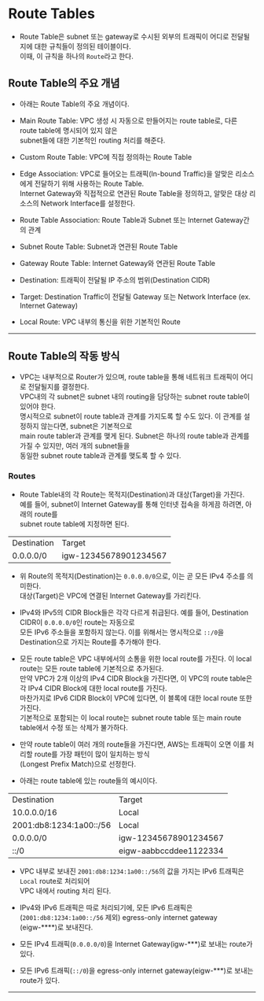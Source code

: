 # Route Tables

- Route Table은 subnet 또는 gateway로 수시된 외부의 트래픽이 어디로 전달될지에 대한 규칙들이 정의된 테이블이다.  
  이때, 이 규칙을 하나의 `Route`라고 한다.

<h2>Route Table의 주요 개념</h2>

- 아래는 Route Table의 주요 개념이다.

- Main Route Table: VPC 생성 시 자동으로 만들어지는 route table로, 다른 route table에 명시되어 있지 않은  
  subnet들에 대한 기본적인 routing 처리를 해준다.

- Custom Route Table: VPC에 직접 정의하는 Route Table

- Edge Association: VPC로 들어오는 트래픽(In-bound Traffic)을 알맞은 리소스에게 전달하기 위해 사용하는 Route Table.  
  Internet Gateway와 직접적으로 연관된 Route Table을 정의하고, 알맞은 대상 리소스의 Network Interface를 설정한다.

- Route Table Association: Route Table과 Subnet 또는 Internet Gateway간의 관계

- Subnet Route Table: Subnet과 연관된 Route Table

- Gateway Route Table: Internet Gateway와 연관된 Route Table

- Destination: 트래픽이 전달될 IP 주소의 범위(Destination CIDR)

- Target: Destination Traffic이 전달될 Gateway 또는 Network Interface (ex. Internet Gateway)

- Local Route: VPC 내부의 통신을 위한 기본적인 Route

<hr/>

<h2>Route Table의 작동 방식</h2>

- VPC는 내부적으로 Router가 있으며, route table을 통해 네트워크 트래픽이 어디로 전달될지를 결정한다.  
  VPC내의 각 subnet은 subnet 내의 routing을 담당하는 subnet route table이 있어야 한다.  
  명시적으로 subnet이 route table과 관계를 가지도록 할 수도 있다. 이 관계를 설정하지 않는다면, subnet은 기본적으로  
  main route tabler과 관계를 맺게 된다. Subnet은 하나의 route table과 관계를 가질 수 있지만, 여러 개의 subnet들을  
  동일한 subnet route table과 관계를 맺도록 할 수 있다.

<h3>Routes</h3>

- Route Table내의 각 Route는 목적지(Destination)과 대상(Target)을 가진다.  
  예를 들어, subnet이 Internet Gateway를 통해 인터넷 접속을 하게끔 하려면, 아래의 route를  
  subnet route table에 지정하면 된다.

<table>
    <tr>
        <td>Destination</td>
        <td>Target</td>
    </tr>
    <tr>
        <td>0.0.0.0/0</td>
        <td>igw-12345678901234567</td>
    </tr>
</table>

- 위 Route의 목적지(Destination)는 `0.0.0.0/0`으로, 이는 곧 모든 IPv4 주소를 의미한다.  
  대상(Target)은 VPC에 연결된 Internet Gateway를 가리킨다.

- IPv4와 IPv5의 CIDR Block들은 각각 다르게 취급된다. 예를 들어, Destination CIDR이 `0.0.0.0/0`인 route는 자동으로  
  모든 IPv6 주소들을 포함하지 않는다. 이를 위해서는 명시적으로 `::/0`을 Destination으로 가지는 Route를 추가해야 한다.

- 모든 route table은 VPC 내부에서의 소통을 위한 local route를 가진다. 이 local route는 모든 route table에 기본적으로 추가된다.  
  만약 VPC가 2개 이상의 IPv4 CIDR Block을 가진다면, 이 VPC의 route table은 각 IPv4 CIDR Block에 대한 local route를 가진다.  
  마찬가지로 IPv6 CIDR Block이 VPC에 있다면, 이 블록에 대한 local route 또한 가진다.  
  기본적으로 포함되는 이 local route는 subnet route table 또는 main route table에서 수정 또는 삭제가 불가하다.

- 만약 route table이 여러 개의 route들을 가진다면, AWS는 트래픽이 오면 이를 처리할 route를 가장 패턴이 많이 일치하는 방식  
  (Longest Prefix Match)으로 선정한다.

- 아래는 route table에 있는 route들의 예시이다.

<table>
    <tr>
        <td>Destination</td>
        <td>Target</td>
    </tr>
    <tr>
        <td>10.0.0.0/16</td>
        <td>Local</td>
    </tr>
    <tr>
        <td>2001:db8:1234:1a00::/56</td>
        <td>Local</td>
    </tr>
    <tr>
        <td>0.0.0.0/0</td>
        <td>igw-12345678901234567</td>
    </tr>
    <tr>
        <td>::/0</td>
        <td>eigw-aabbccddee1122334</td>
    </tr>
</table>

- VPC 내부로 보내진 `2001:db8:1234:1a00::/56`의 값을 가지는 IPv6 트래픽은 `Local` route로 처리되어  
  VPC 내에서 routing 처리 된다.

- IPv4와 IPv6 트래픽은 따로 처리되기에, 모든 IPv6 트래픽은(`2001:db8:1234:1a00::/56` 제외) egress-only internet gateway  
  (eigw-\*\*\*\*)로 보내진다.

- 모든 IPv4 트래픽(`0.0.0.0/0`)을 Internet Gateway(igw-\*\*\*)로 보내는 route가 있다.

- 모든 IPv6 트래픽(`::/0`)을 egress-only internet gateway(eigw-\*\*\*)로 보내는 route가 있다.

<hr/>

